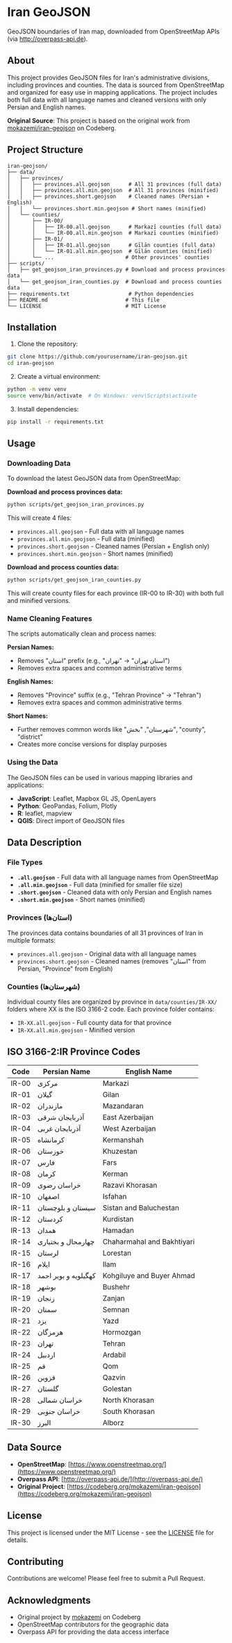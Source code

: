 # Iran GeoJSON

GeoJSON boundaries of Iran map, downloaded from OpenStreetMap APIs (via <http://overpass-api.de>).

## About

This project provides GeoJSON files for Iran's administrative divisions, including provinces and counties. The data is sourced from OpenStreetMap and organized for easy use in mapping applications. The project includes both full data with all language names and cleaned versions with only Persian and English names.

**Original Source**: This project is based on the original work from [mokazemi/iran-geojson](https://codeberg.org/mokazemi/iran-geojson) on Codeberg.

## Project Structure

```text
iran-geojson/
├── data/
│   ├── provinces/
│   │   ├── provinces.all.geojson      # All 31 provinces (full data)
│   │   ├── provinces.all.min.geojson  # All 31 provinces (minified)
│   │   ├── provinces.short.geojson    # Cleaned names (Persian + English)
│   │   └── provinces.short.min.geojson # Short names (minified)
│   └── counties/
│       ├── IR-00/
│       │   ├── IR-00.all.geojson      # Markazī counties (full data)
│       │   └── IR-00.all.min.geojson  # Markazī counties (minified)
│       ├── IR-01/
│       │   ├── IR-01.all.geojson      # Gīlān counties (full data)
│       │   └── IR-01.all.min.geojson  # Gīlān counties (minified)
│       └── ...                       # Other provinces' counties
├── scripts/
│   ├── get_geojson_iran_provinces.py # Download and process provinces data
│   └── get_geojson_iran_counties.py  # Download and process counties data
├── requirements.txt                   # Python dependencies
├── README.md                         # This file
└── LICENSE                           # MIT License
```

## Installation

1. Clone the repository:

```bash
git clone https://github.com/yourusername/iran-geojson.git
cd iran-geojson
```

2. Create a virtual environment:

```bash
python -m venv venv
source venv/bin/activate  # On Windows: venv\Scripts\activate
```

3. Install dependencies:

```bash
pip install -r requirements.txt
```

## Usage

### Downloading Data

To download the latest GeoJSON data from OpenStreetMap:

**Download and process provinces data:**

```bash
python scripts/get_geojson_iran_provinces.py
```

This will create 4 files:

- `provinces.all.geojson` - Full data with all language names
- `provinces.all.min.geojson` - Full data (minified)
- `provinces.short.geojson` - Cleaned names (Persian + English only)
- `provinces.short.min.geojson` - Short names (minified)

**Download and process counties data:**

```bash
python scripts/get_geojson_iran_counties.py
```

This will create county files for each province (IR-00 to IR-30) with both full and minified versions.

### Name Cleaning Features

The scripts automatically clean and process names:

**Persian Names:**

- Removes "استان" prefix (e.g., "استان تهران" → "تهران")
- Removes extra spaces and common administrative terms

**English Names:**

- Removes "Province" suffix (e.g., "Tehran Province" → "Tehran")
- Removes extra spaces and common administrative terms

**Short Names:**

- Further removes common words like "شهرستان", "بخش", "county", "district"
- Creates more concise versions for display purposes

### Using the Data

The GeoJSON files can be used in various mapping libraries and applications:

- **JavaScript**: Leaflet, Mapbox GL JS, OpenLayers
- **Python**: GeoPandas, Folium, Plotly
- **R**: leaflet, mapview
- **QGIS**: Direct import of GeoJSON files

## Data Description

### File Types

- **`.all.geojson`** - Full data with all language names from OpenStreetMap
- **`.all.min.geojson`** - Full data (minified for smaller file size)
- **`.short.geojson`** - Cleaned data with only Persian and English names
- **`.short.min.geojson`** - Short names (minified)

### Provinces (استان‌ها)

The provinces data contains boundaries of all 31 provinces of Iran in multiple formats:

- `provinces.all.geojson` - Original data with all language names
- `provinces.short.geojson` - Cleaned names (removes "استان" from Persian, "Province" from English)

### Counties (شهرستان‌ها)

Individual county files are organized by province in `data/counties/IR-XX/` folders where XX is the ISO 3166-2 code. Each province folder contains:

- `IR-XX.all.geojson` - Full county data for that province
- `IR-XX.all.min.geojson` - Minified version

## ISO 3166-2:IR Province Codes

| Code  | Persian Name | English Name |
|-------|--------------|--------------|
| IR-00 | مرکزی        | Markazi      |
| IR-01 | گیلان         | Gilan        |
| IR-02 | مازندران     | Mazandaran   |
| IR-03 | آذربایجان شرقی | East Azerbaijan |
| IR-04 | آذربایجان غربی | West Azerbaijan |
| IR-05 | کرمانشاه     | Kermanshah   |
| IR-06 | خوزستان      | Khuzestan    |
| IR-07 | فارس         | Fars         |
| IR-08 | کرمان        | Kerman       |
| IR-09 | خراسان رضوی  | Razavi Khorasan |
| IR-10 | اصفهان       | Isfahan      |
| IR-11 | سیستان و بلوچستان    | Sistan and Baluchestan |
| IR-12 | کردستان      | Kurdistan    |
| IR-13 | همدان        | Hamadan      |
| IR-14 | چهارمحال و بختیاری | Chaharmahal and Bakhtiyari |
| IR-15 | لرستان       | Lorestan     |
| IR-16 | ایلام         | Ilam         |
| IR-17 | کهگیلویه و بویر احمد | Kohgiluye and Buyer Ahmad |
| IR-18 | بوشهر        | Bushehr      |
| IR-19 | زنجان        | Zanjan       |
| IR-20 | سمنان        | Semnan       |
| IR-21 | یزد          | Yazd         |
| IR-22 | هرمزگان      | Hormozgan    |
| IR-23 | تهران        | Tehran       |
| IR-24 | اردبیل       | Ardabil      |
| IR-25 | قم           | Qom  |
| IR-26 | قزوین        | Qazvin       |
| IR-27 | گلستان       | Golestan     |
| IR-28 | خراسان شمالی | North Khorasan |
| IR-29 | خراسان جنوبی | South Khorasan |
| IR-30 | البرز        | Alborz       |

## Data Source

- **OpenStreetMap**: [https://www.openstreetmap.org/](https://www.openstreetmap.org/)
- **Overpass API**: [http://overpass-api.de/](http://overpass-api.de/)
- **Original Project**: [https://codeberg.org/mokazemi/iran-geojson](https://codeberg.org/mokazemi/iran-geojson)

## License

This project is licensed under the MIT License - see the [LICENSE](LICENSE) file for details.

## Contributing

Contributions are welcome! Please feel free to submit a Pull Request.

## Acknowledgments

- Original project by [mokazemi](https://codeberg.org/mokazemi) on Codeberg
- OpenStreetMap contributors for the geographic data
- Overpass API for providing the data access interface
